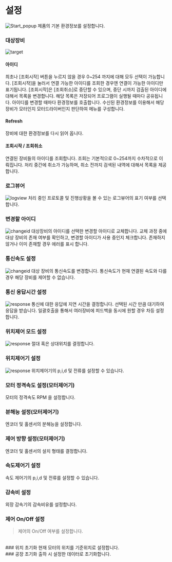 # 설정
![Start_popup](./Images/02_Setting.png)
제품의 기본 환경정보를 설정합니다.

### 대상장비
![target](./Images/12_Target.png)
#### 아이디
최초나 [조회시작] 버튼을 누르지 않을 경우 0~254 까지에 대해 모두 선택이 가능합니다.
[조회시작]을 눌러서 연결 가능한 아이디를 조회한 경우엔 연결이 가능한 아이디만 표기됩니다.
[조회시작]은  [조회취소]로 중단할 수 있으며, 중단 시까지 검출된 아이디에 대해서 목록을 변경합니다.
해당 목록은 저장되어 프로그램이 실행될 때마다 공유됩니다.
아이디를 변경할 때마다 환경정보를 호출합니다.
수신된 환경정보를 이용해서 해당 장비가 모터인지 모터드라이버인지 판단하여 메뉴를 구성합니다.
<br>
#### Refresh
장비에 대한 환경정보를 다시 읽어 옵니다.
<br>
#### 조회시작 / 조회취소
연결된 장비들의 아이디를 조회합니다.
조회는 기본적으로 0~254까지 수차적으로 이뤄집니다.
처리 중간에 취소가 가능하며, 취소 전까지 검색된 내역에 대해서 목록을 제공합니다.
<br>
### 로그뷰어
![logview](./Images/13_Logview.png)
처리 중인 프로토콜 및 진행상황을 볼 수 있는 로그뷰어의 표기 여부를 선택합니다.
<br>
### 변경할 아이디
![changeid](./Images/14_changeid.png)
대상장비의 아이디를 선택한 변경할 아이디로 교체합니다.
교체 과정 중에 대상 장비의 존재 여부를 확인하고, 변경할 아이디가 사용 중인지 체크합니다.
존재하지 않거나 이미 존재할 경우 에러를 표시 합니다.
<br>
### 통신속도 설정
![changeid](./Images/15_baudrate.png)
대상 장비의 통신속도를 변경합니다.
통신속도가 현재 연결된 속도와 다를 경우 해당 장비를 제어할 수 없습니다.
<br>
### 통신 응답시간 설정
![response](./Images/15_response.png)
통신에 대한 응답에 지연 시간을 결정합니다.
선택된 시간 만큼 대기하여 응답을 받습니다.
일괄호출을 통해서 여러장비에 피드백을 동시에 원할 경우 차등 설정합니다.
<br>
### 위치제어 모드 설정
![response](./Images/16_abspostion.png)
절대 혹은 상대위치를 결정합니다.
<br>
### 위치제어기 설정
![response](./Images/17_poscontrolSet.png)
위치제어기의 p,i,d 및 전류를 설정할 수 있습니다.
<br>
### 모터 정격속도 설정(모터제어기)
모터의 정격속도 RPM 을 설정합니다.
<br>
### 분해능 설정(모터제어기)
엔코더 및 홀센서의 분해능을 설정합니다.
<br>
### 제어 방향 설정(모터제어기)
엔코더 및 홀센서의 설치 형태를 결정합니다.
<br>
### 속도제어기 설정
속도 제어기의 p,i,d 및 전류를 설정할 수 있습니다.
<br>
### 감속비 설정
외장 감속기의 감속비유를 설정합니다.
<br>
### 제어 On/Off 설정
> 제어의 On/Off 여부를 설정합니다.
<br>
### 위치 초기화
현재 모터의 위치를 기준위치로 설정합니다.
<br>
### 공장 초기화
출하 시 설정한 데이터로 초기화합니다.
